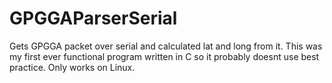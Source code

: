 # GPGGAParserSerial
Gets GPGGA packet over serial and calculated lat and long from it.
This was my first ever functional program written in C so it probably doesnt use best practice.
Only works on Linux.
